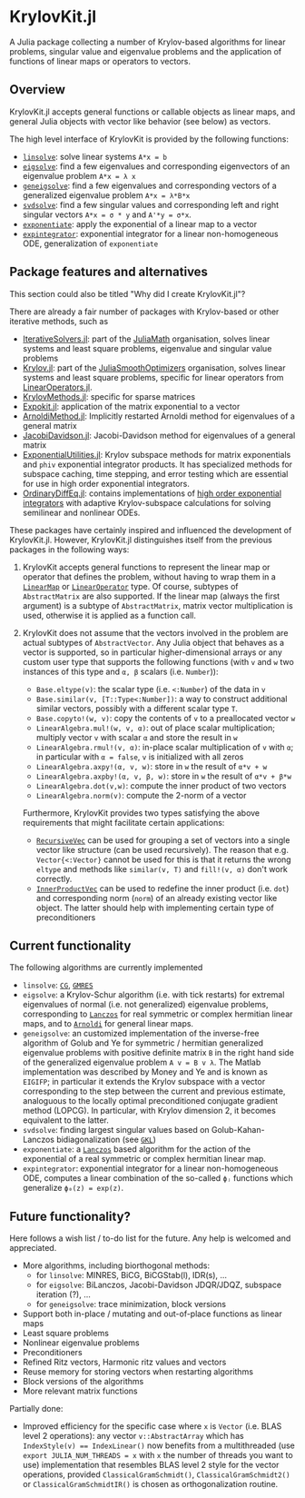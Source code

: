 # KrylovKit.jl

A Julia package collecting a number of Krylov-based algorithms for linear problems, singular
value and eigenvalue problems and the application of functions of linear maps or operators
to vectors.

## Overview
KrylovKit.jl accepts general functions or callable objects as linear maps, and general Julia
objects with vector like behavior (see below) as vectors.

The high level interface of KrylovKit is provided by the following functions:
*   [`linsolve`](@ref): solve linear systems `A*x = b`
*   [`eigsolve`](@ref): find a few eigenvalues and corresponding eigenvectors of an
    eigenvalue problem `A*x = λ x`
*   [`geneigsolve`](@ref): find a few eigenvalues and corresponding vectors of a
    generalized eigenvalue problem `A*x = λ*B*x`
*   [`svdsolve`](@ref): find a few singular values and corresponding left and right
    singular vectors `A*x = σ * y` and `A'*y = σ*x`.
*   [`exponentiate`](@ref): apply the exponential of a linear map to a vector
*   [`expintegrator`](@ref): exponential integrator for a linear non-homogeneous ODE,
    generalization of `exponentiate`

## Package features and alternatives
This section could also be titled "Why did I create KrylovKit.jl"?

There are already a fair number of packages with Krylov-based or other iterative methods, such as
*   [IterativeSolvers.jl](https://github.com/JuliaMath/IterativeSolvers.jl): part of the
    [JuliaMath](https://github.com/JuliaMath) organisation, solves linear systems and least
    square problems, eigenvalue and singular value problems
*   [Krylov.jl](https://github.com/JuliaSmoothOptimizers/Krylov.jl): part of the
    [JuliaSmoothOptimizers](https://github.com/JuliaSmoothOptimizers) organisation, solves
    linear systems and least square problems, specific for linear operators from
    [LinearOperators.jl](https://github.com/JuliaSmoothOptimizers/LinearOperators.jl).
*   [KrylovMethods.jl](https://github.com/lruthotto/KrylovMethods.jl): specific for sparse
    matrices
*   [Expokit.jl](https://github.com/acroy/Expokit.jl): application of the matrix
    exponential to a vector
*   [ArnoldiMethod.jl](https://github.com/haampie/ArnoldiMethod.jl): Implicitly restarted
    Arnoldi method for eigenvalues of a general matrix
*   [JacobiDavidson.jl](https://github.com/haampie/JacobiDavidson.jl): Jacobi-Davidson
    method for eigenvalues of a general matrix
*   [ExponentialUtilities.jl](https://github.com/JuliaDiffEq/ExponentialUtilities.jl): Krylov
    subspace methods for matrix exponentials and `phiv` exponential integrator products. It
    has specialized methods for subspace caching, time stepping, and error testing which are
    essential for use in high order exponential integrators.
*   [OrdinaryDiffEq.jl](https://github.com/JuliaDiffEq/OrdinaryDiffEq.jl):
    contains implementations of [high order exponential integrators](https://docs.juliadiffeq.org/latest/solvers/split_ode_solve/#OrdinaryDiffEq.jl-2)
    with adaptive Krylov-subspace calculations for solving semilinear and nonlinear ODEs.

These packages have certainly inspired and influenced the development of KrylovKit.jl.
However, KrylovKit.jl distinguishes itself from the previous packages in the following ways:

1.  KrylovKit accepts general functions to represent the linear map or operator that defines
    the problem, without having to wrap them in a
    [`LinearMap`](https://github.com/Jutho/LinearMaps.jl) or
    [`LinearOperator`](https://github.com/JuliaSmoothOptimizers/LinearOperators.jl) type.
    Of course, subtypes of `AbstractMatrix` are also supported. If the linear map (always
    the first argument) is a subtype of `AbstractMatrix`, matrix vector multiplication is
    used, otherwise it is applied as a function call.

2.  KrylovKit does not assume that the vectors involved in the problem are actual subtypes
    of `AbstractVector`. Any Julia object that behaves as a vector is supported, so in
    particular higher-dimensional arrays or any custom user type that supports the
    following functions (with `v` and `w` two instances of this type and `α, β` scalars
    (i.e. `Number`)):
    *   `Base.eltype(v)`: the scalar type (i.e. `<:Number`) of the data in `v`
    *   `Base.similar(v, [T::Type<:Number])`: a way to construct additional similar vectors,
        possibly with a different scalar type `T`.
    *   `Base.copyto!(w, v)`: copy the contents of `v` to a preallocated vector `w`
    *   `LinearAlgebra.mul!(w, v, α)`: out of place scalar multiplication; multiply
        vector `v` with scalar `α` and store the result in `w`
    *   `LinearAlgebra.rmul!(v, α)`: in-place scalar multiplication of `v` with `α`; in
        particular with `α = false`, `v` is initialized with all zeros
    *   `LinearAlgebra.axpy!(α, v, w)`: store in `w` the result of `α*v + w`
    *   `LinearAlgebra.axpby!(α, v, β, w)`: store in `w` the result of `α*v + β*w`
    *   `LinearAlgebra.dot(v,w)`: compute the inner product of two vectors
    *   `LinearAlgebra.norm(v)`: compute the 2-norm of a vector

    Furthermore, KrylovKit provides two types satisfying the above requirements that might
    facilitate certain applications:
    *   [`RecursiveVec`](@ref) can be used for grouping a set of vectors into a single
        vector like structure (can be used recursively). The reason that e.g.
        `Vector{<:Vector}` cannot be used for this is that it returns the wrong `eltype`
        and methods like `similar(v, T)` and `fill!(v, α)`
        don't work correctly.
    *   [`InnerProductVec`](@ref) can be used to redefine the inner product (i.e. `dot`)
        and corresponding norm (`norm`) of an already existing vector like object. The
        latter should help with implementing certain type of preconditioners

## Current functionality

The following algorithms are currently implemented
*   `linsolve`: [`CG`](@ref), [`GMRES`](@ref)
*   `eigsolve`: a Krylov-Schur algorithm (i.e. with tick restarts) for extremal eigenvalues
    of normal (i.e. not generalized) eigenvalue problems, corresponding to
    [`Lanczos`](@ref) for real symmetric or complex hermitian linear maps, and to
    [`Arnoldi`](@ref) for general linear maps.
*   `geneigsolve`: an customized implementation of the inverse-free algorithm of Golub and
    Ye for symmetric / hermitian generalized eigenvalue problems with positive definite
    matrix `B` in the right hand side of the generalized eigenvalue problem ``A v = B v λ``.
    The Matlab implementation was described by Money and Ye and is known as `EIGIFP`; in
    particular it extends the Krylov subspace with a vector corresponding to the step
    between the current and previous estimate, analoguous to the locally optimal
    preconditioned conjugate gradient method (LOPCG). In particular, with Krylov dimension
    2, it becomes equivalent to the latter.
*   `svdsolve`: finding largest singular values based on Golub-Kahan-Lanczos
    bidiagonalization (see [`GKL`](@ref))
*   `exponentiate`: a [`Lanczos`](@ref) based algorithm for the action of the exponential of
    a real symmetric or complex hermitian linear map.
*   `expintegrator`: exponential integrator for a linear non-homogeneous ODE, computes a
    linear combination of the so-called `ϕⱼ` functions which generalize `ϕ₀(z) = exp(z)`.

## Future functionality?

Here follows a wish list / to-do list for the future. Any help is welcomed and appreciated.

*   More algorithms, including biorthogonal methods:
    -   for `linsolve`: MINRES, BiCG, BiCGStab(l), IDR(s), ...
    -   for `eigsolve`: BiLanczos, Jacobi-Davidson JDQR/JDQZ, subspace iteration (?), ...
    -   for `geneigsolve`: trace minimization, block versions
*   Support both in-place / mutating and out-of-place functions as linear maps
*   Least square problems
*   Nonlinear eigenvalue problems
*   Preconditioners
*   Refined Ritz vectors, Harmonic ritz values and vectors
*   Reuse memory for storing vectors when restarting algorithms
*   Block versions of the algorithms
*   More relevant matrix functions

Partially done:
*   Improved efficiency for the specific case where `x` is `Vector` (i.e. BLAS level 2
    operations): any vector `v::AbstractArray` which has `IndexStyle(v) == IndexLinear()`
    now benefits from a multithreaded (use `export JULIA_NUM_THREADS = x` with `x` the
    number of threads you want to use) implementation that resembles BLAS level 2 style for
    the vector operations, provided `ClassicalGramSchmidt()`, `ClassicalGramSchmidt2()` or
    `ClassicalGramSchmidtIR()` is chosen as orthogonalization routine.
